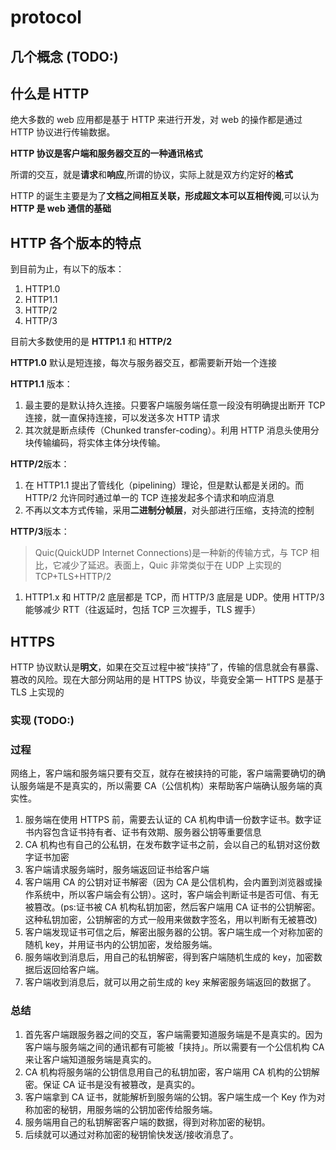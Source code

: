 # protocol

## 几个概念 (TODO:)

## 什么是 HTTP

绝大多数的 web 应用都是基于 HTTP 来进行开发，对 web 的操作都是通过 HTTP 协议进行传输数据。

**HTTP 协议是客户端和服务器交互的一种通讯格式**

所谓的交互，就是**请求**和**响应**,所谓的协议，实际上就是双方约定好的**格式**

HTTP 的诞生主要是为了**文档之间相互关联，形成超文本可以互相传阅**,可以认为**HTTP 是 web 通信的基础**

## HTTP 各个版本的特点

到目前为止，有以下的版本：

1. HTTP1.0
1. HTTP1.1
1. HTTP/2
1. HTTP/3

目前大多数使用的是 **HTTP1.1** 和 **HTTP/2**

**HTTP1.0** 默认是短连接，每次与服务器交互，都需要新开始一个连接

**HTTP1.1** 版本：

1. 最主要的是默认持久连接。只要客户端服务端任意一段没有明确提出断开 TCP 连接，就一直保持连接，可以发送多次 HTTP 请求
1. 其次就是断点续传（Chunked transfer-coding）。利用 HTTP 消息头使用分块传输编码，将实体主体分块传输。

**HTTP/2**版本：

1. 在 HTTP1.1 提出了管线化（pipelining）理论，但是默认都是关闭的。而 HTTP/2 允许同时通过单一的 TCP 连接发起多个请求和响应消息
1. 不再以文本方式传输，采用**二进制分帧层**，对头部进行压缩，支持流的控制

**HTTP/3**版本：

> Quic(QuickUDP Internet Connections)是一种新的传输方式，与 TCP 相比，它减少了延迟。表面上，Quic 非常类似于在 UDP 上实现的 TCP+TLS+HTTP/2

1. HTTP1.x 和 HTTP/2 底层都是 TCP，而 HTTP/3 底层是 UDP。使用 HTTP/3 能够减少 RTT（往返延时，包括 TCP 三次握手，TLS 握手）

## HTTPS

HTTP 协议默认是**明文**，如果在交互过程中被“挟持”了，传输的信息就会有暴露、篡改的风险。现在大部分网站用的是 HTTPS 协议，毕竟安全第一
HTTPS 是基于 TLS 上实现的

### 实现 (TODO:)

### 过程

网络上，客户端和服务端只要有交互，就存在被挟持的可能，客户端需要确切的确认服务端是不是真实的，所以需要 CA（公信机构）来帮助客户端确认服务端的真实性。

1. 服务端在使用 HTTPS 前，需要去认证的 CA 机构申请一份数字证书。数字证书内容包含证书持有者、证书有效期、服务器公钥等重要信息
1. CA 机构也有自己的公私钥，在发布数字证书之前，会以自己的私钥对这份数字证书加密
1. 客户端请求服务端时，服务端返回证书给客户端
1. 客户端用 CA 的公钥对证书解密（因为 CA 是公信机构，会内置到浏览器或操作系统中，所以客户端会有公钥）。这时，客户端会判断证书是否可信、有无被篡改。(ps:证书被 CA 机构私钥加密，然后客户端用 CA 证书的公钥解密。这种私钥加密，公钥解密的方式一般用来做数字签名，用以判断有无被篡改)
1. 客户端发现证书可信之后，解密出服务器的公钥。客户端生成一个对称加密的随机 key，并用证书内的公钥加密，发给服务端。
1. 服务端收到消息后，用自己的私钥解密，得到客户端随机生成的 key，加密数据后返回给客户端。
1. 客户端收到消息后，就可以用之前生成的 key 来解密服务端返回的数据了。

### 总结

1. 首先客户端跟服务器之间的交互，客户端需要知道服务端是不是真实的。因为客户端与服务端之间的通讯都有可能被「挟持」。所以需要有一个公信机构 CA 来让客户端知道服务端是真实的。
1. CA 机构将服务端的公钥信息用自己的私钥加密，客户端用 CA 机构的公钥解密。保证 CA 证书是没有被篡改，是真实的。
1. 客户端拿到 CA 证书，就能解析到服务端的公钥。客户端生成一个 Key 作为对称加密的秘钥，用服务端的公钥加密传给服务端。
1. 服务端用自己的私钥解密客户端的数据，得到对称加密的秘钥。
1. 后续就可以通过对称加密的秘钥愉快发送/接收消息了。
